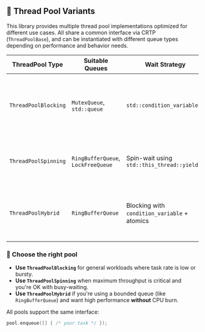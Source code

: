 ## 🧵 Thread Pool Variants

This library provides multiple thread pool implementations optimized for different use cases. All share a common interface via CRTP (`ThreadPoolBase`), and can be instantiated with different queue types depending on performance and behavior needs.

| ThreadPool Type       | Suitable Queues                       | Wait Strategy                      | Notes                                           |
|-----------------------|----------------------------------------|------------------------------------|------------------------------------------------|
| `ThreadPoolBlocking`  | `MutexQueue`, `std::queue`            | `std::condition_variable`          | Classic design, low CPU usage under idle load  |
| `ThreadPoolSpinning`  | `RingBufferQueue`, `LockFreeQueue`    | Spin-wait using `std::this_thread::yield()` | Lock-free and fast, but may burn CPU           |
| `ThreadPoolHybrid`    | `RingBufferQueue`                     | Blocking with `condition_variable` + atomics | Best of both worlds — fast and energy-efficient |

### 🔧 Choose the right pool

- **Use `ThreadPoolBlocking`** for general workloads where task rate is low or bursty.
- **Use `ThreadPoolSpinning`** when maximum throughput is critical and you're OK with busy-waiting.
- **Use `ThreadPoolHybrid`** if you're using a bounded queue (like `RingBufferQueue`) and want high performance **without** CPU burn.

All pools support the same interface:

```cpp
pool.enqueue([] { /* your task */ });
